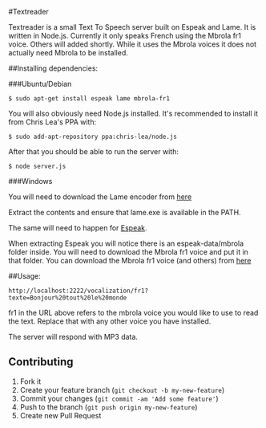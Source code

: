 #Textreader

Textreader is a small Text To Speech server built on Espeak and Lame. It is
written in Node.js. Currently it only speaks French using the Mbrola fr1
voice. Others will added shortly.
While it uses the Mbrola voices it does not actually need Mbrola to be
installed.

##Installing dependencies:

###Ubuntu/Debian

    $ sudo apt-get install espeak lame mbrola-fr1

You will also obviously need Node.js installed. It's recommended to install it
from Chris Lea's PPA with:

    $ sudo add-apt-repository ppa:chris-lea/node.js

After that you should be able to run the server with:

    $ node server.js

###Windows

You will need to download the Lame encoder from [here](http://www.rarewares.org/mp3-lame-bundle.php)

Extract the contents and ensure that lame.exe is available in the PATH.

The same will need to happen for [Espeak](http://espeak.sourceforge.net/download.html).

When extracting Espeak you will notice there is an espeak-data/mbrola folder
inside.  You will need to download the Mbrola fr1 voice and put it in that
folder.  You can download the Mbrola fr1 voice (and others) from [here](http://tcts.fpms.ac.be/synthesis/mbrola/mbrcopybin.html)

##Usage:

    http://localhost:2222/vocalization/fr1?texte=Bonjour%20tout%20le%20monde

fr1 in the URL above refers to the mbrola voice you would like to use to read
the text. Replace that with any other voice you have installed.

The server will respond with MP3 data.

## Contributing

1. Fork it
2. Create your feature branch (`git checkout -b my-new-feature`)
3. Commit your changes (`git commit -am 'Add some feature'`)
4. Push to the branch (`git push origin my-new-feature`)
5. Create new Pull Request
